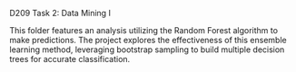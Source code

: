 D209 Task 2: Data Mining I

This folder features an analysis utilizing the Random Forest algorithm to make predictions. The project explores the effectiveness of this ensemble learning method, leveraging bootstrap sampling to build multiple decision trees for accurate classification.
